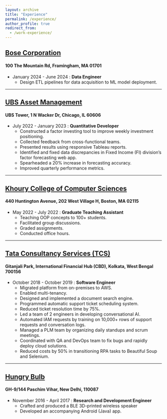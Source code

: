 ```yaml
---
layout: archive
title: "Experience"
permalink: /experience/
author_profile: true
redirect_from:
  - /work-experience/
---
```


## [Bose Corporation]()

#### 100 The Mountain Rd, Framingham, MA 01701

- January 2024 - June 2024 : **Data Engineer**
    - Design ETL pipelines for data acquisition to ML model deployment.

---

## [UBS Asset Management]()

#### UBS Tower, 1 N Wacker Dr, Chicago, IL 60606

- July 2022 - January 2023 : **Quantitative
  Developer**
    - Constructed a factor investing tool to improve weekly investment positioning.
    - Collected feedback from cross-functional teams.
    - Presented results using responsive Tableau reports.
    - Identified and fixed data discrepancies in Fixed Income (FI) division’s factor forecasting web app.
    - Spearheaded a 20% increase in forecasting accuracy.
    - Improved quarterly performance metrics.

---

## [Khoury College of Computer Sciences]()

#### 440 Huntington Avenue, 202 West Village H, Boston, MA 02115

- May 2022 - July 2022 : **Graduate Teaching
  Assistant**
    - Teaching OOP concepts to 100+ students.
    - Facilitated group discussions.
    - Graded assignments.
    - Conducted office hours.

---

## [Tata Consultancy Services (TCS)]()

#### Gitanjali Park, International Financial Hub (CBD), Kolkata, West Bengal 700156

- October 2018 - October 2019 : **Software
  Engineer**
    - Migrated platform from on-premises to AWS.
    - Enabled multi-tenancy.
    - Designed and implemented a document search engine. 
    - Programmed automatic support ticket scheduling system.
    - Reduced ticket resolution time by 75%.
    - Led a team of 2 engineers in developing conversational AI.
    - Automated IAM requests by training on 10,000+ rows of support requests and conversation logs.
    - Managed a PLM team by organizing daily standups and scrum meetings.
    - Coordinated with QA and DevOps team to fix bugs and rapidly deploy cloud solutions.
    - Reduced costs by 50% in transitioning RPA tasks to Beautiful Soup and Selenium.

---

## [Hungry Bulb]()

#### GH-9/144 Paschim Vihar, New Delhi, 110087

- November 2016 - April 2017 : **Research and
  Development Engineer**
    - Crafted and produced a BLE 3D-printed wireless speaker 
    - Developed an accompanying Android (Java) app.
